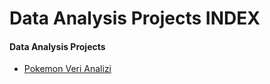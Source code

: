 # Data Analysis Projects INDEX #

#### Data Analysis Projects ####
- [Pokemon Veri Analizi](pokemon/)
